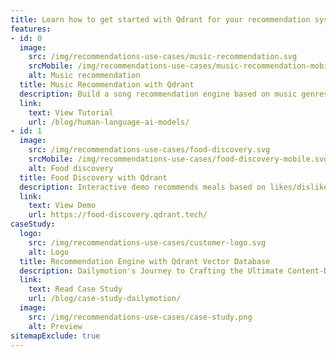 ```yaml
---
title: Learn how to get started with Qdrant for your recommendation system use case
features:
- id: 0
  image:
    src: /img/recommendations-use-cases/music-recommendation.svg
    srcMobile: /img/recommendations-use-cases/music-recommendation-mobile.svg
    alt: Music recommendation
  title: Music Recommendation with Qdrant
  description: Build a song recommendation engine based on music genres and other metadata.
  link:
    text: View Tutorial
    url: /blog/human-language-ai-models/
- id: 1
  image:
    src: /img/recommendations-use-cases/food-discovery.svg
    srcMobile: /img/recommendations-use-cases/food-discovery-mobile.svg
    alt: Food discovery
  title: Food Discovery with Qdrant
  description: Interactive demo recommends meals based on likes/dislikes and local restaurant options.
  link:
    text: View Demo
    url: https://food-discovery.qdrant.tech/
caseStudy:
  logo:
    src: /img/recommendations-use-cases/customer-logo.svg
    alt: Logo
  title: Recommendation Engine with Qdrant Vector Database
  description: Dailymotion's Journey to Crafting the Ultimate Content-Driven Video Recommendation Engine with Qdrant Vector Database.
  link:
    text: Read Case Study
    url: /blog/case-study-dailymotion/
  image:
    src: /img/recommendations-use-cases/case-study.png
    alt: Preview
sitemapExclude: true
---
```


